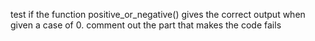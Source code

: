 test if the function positive_or_negative() gives the correct output when given a case of 0.
comment out the part that makes the code fails
